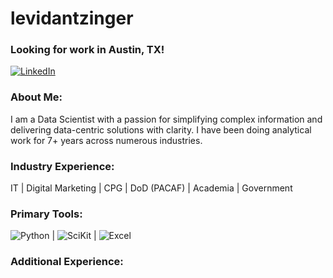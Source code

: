 # levidantzinger
### Looking for work in Austin, TX!
[![LinkedIn](https://img.shields.io/badge/LinkedIn-0077B5?style=for-the-badge&logo=linkedin&logoColor=white)](https://www.linkedin.com/in/levi-dantzinger-34328a71/)

### About Me:
I am a Data Scientist with a passion for simplifying complex information and delivering data-centric solutions with clarity. I have been doing analytical work for 7+ years across numerous industries.

### Industry Experience:
IT | Digital Marketing | CPG | DoD (PACAF) | Academia | Government

### Primary Tools:
![Python](https://img.shields.io/badge/Python-FFD43B?style=for-the-badge&logo=python&logoColor=darkgreen) | ![SciKit](https://img.shields.io/badge/scikit_learn-F7931E?style=for-the-badge&logo=scikit-learn&logoColor=white) | ![Excel](https://img.shields.io/badge/Microsoft_Excel-217346?style=for-the-badge&logo=microsoft-excel&logoColor=white)

### Additional Experience: 

